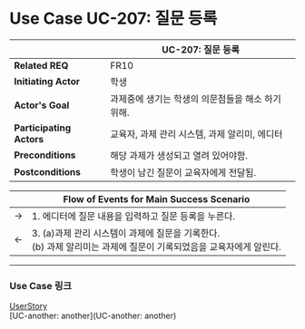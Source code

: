 # Use Case UC-207: 질문 등록

|                          | UC-207: 질문 등록                                          |
| ------------------------ | ------------------------------------------------------------ |
| __Related REQ__          | FR10                                                    |
| __Initiating Actor__     | 학생                                                       |
| __Actor's Goal__         | 과제중에 생기는 학생의 의문점들을 해소 하기 위해.                    |
| __Participating Actors__ | 교육자, 과제 관리 시스템, 과제 알리미, 에디터                 |
| __Preconditions__        | 해당 과제가 생성되고 열려 있어야함. |
| __Postconditions__       | 학생이 남긴 질문이 교육자에게 전달됨.                    |

|      | Flow of Events for Main Success Scenario                     |
| ---- | ------------------------------------------------------------ |
| ->   | 1. 에디터에 질문 내용을 입력하고 질문 등록을 누른다.     |
| <-   | 3. (a)과제 관리 시스템이 과제에 질문을 기록한다. <br />(b) 과제 알리미는 과제에 질문이 기록되었음을 교육자에게 알린다. |

-------

### Use Case 링크

[UserStory](UserStory)<br/>[UC-another: another](UC-another: another)<br/>
